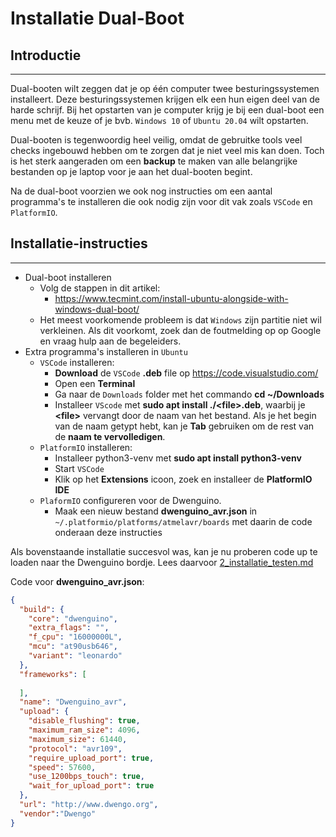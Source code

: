 # Installatie Dual-Boot
## Introductie
---

Dual-booten wilt zeggen dat je op één computer twee besturingssystemen installeert. Deze besturingssystemen krijgen elk een hun eigen deel van de harde schrijf. Bij het opstarten van je computer krijg je bij een dual-boot een menu met de keuze of je bvb. `Windows 10` of `Ubuntu 20.04` wilt opstarten.

Dual-booten is tegenwoordig heel veilig, omdat de gebruitke tools veel checks ingebouwd hebben om te zorgen dat je niet veel mis kan doen. Toch is het sterk aangeraden om een **backup** te maken van alle belangrijke bestanden op je laptop voor je aan het dual-booten begint.

Na de dual-boot voorzien we ook nog instructies om een aantal programma's te installeren die ook nodig zijn voor dit vak zoals `VSCode` en `PlatformIO`.

## Installatie-instructies
---

* Dual-boot installeren
    * Volg de stappen in dit artikel: 
        * https://www.tecmint.com/install-ubuntu-alongside-with-windows-dual-boot/
    * Het meest voorkomende probleem is dat `Windows` zijn partitie niet wil verkleinen. Als dit voorkomt, zoek dan de foutmelding op op Google en vraag hulp aan de begeleiders.
* Extra programma's installeren in `Ubuntu`
    * `VSCode` installeren:
        * **Download** de `VSCode` **.deb** file op https://code.visualstudio.com/
        * Open een **Terminal**
        * Ga naar de `Downloads` folder met het commando **cd ~/Downloads**
        * Installeer `VScode` met **sudo apt install ./&lt;file>.deb**, waarbij je **&lt;file>** vervangt door de naam van het bestand. Als je het begin van de naam getypt hebt, kan je **Tab** gebruiken om de rest van de **naam te vervolledigen**.
    * `PlatformIO` installeren:
        * Installeer python3-venv met **sudo apt install python3-venv** 
        * Start `VSCode`
        * Klik op het **Extensions** icoon, zoek en installeer de **PlatformIO IDE**
    * `PlaformIO` configureren voor de Dwenguino.
        * Maak een nieuw bestand **dwenguino_avr.json** in `~/.platformio/platforms/atmelavr/boards` met daarin de code onderaan deze instructies

Als bovenstaande installatie succesvol was, kan je nu proberen code up te loaden naar the Dwenguino bordje.
Lees daarvoor [2_installatie_testen.md](https://github.com/Victorlouisdg/microcontrollers/blob/main/installatie/2_installatie_testen.md)

Code voor **dwenguino_avr.json**:
```json
{
  "build": {
    "core": "dwenguino", 
    "extra_flags": "", 
    "f_cpu": "16000000L",  
    "mcu": "at90usb646", 
    "variant": "leonardo"
  }, 
  "frameworks": [
    
  ], 
  "name": "Dwenguino_avr", 
  "upload": {
    "disable_flushing": true, 
    "maximum_ram_size": 4096, 
    "maximum_size": 61440, 
    "protocol": "avr109", 
    "require_upload_port": true, 
    "speed": 57600, 
    "use_1200bps_touch": true, 
    "wait_for_upload_port": true
  }, 
  "url": "http://www.dwengo.org", 
  "vendor":"Dwengo"
}

```
